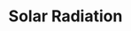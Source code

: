 ---
title: Solar Radiation
tag: [guide, api, solar-radiation, overview]
layout: guide-overview
description: The Solar Radiation API supports global radiation data, including DNI, DHI, GHI, and related weather data, with a interval of 15 minutes and a resolution of 1x1 km.
permalink: /en/docs/api/solar-radiation/
ref: 0-api-solar-radiation
---